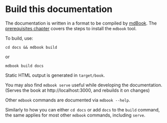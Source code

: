 # Build this documentation

The documentation is written in a format to be compiled by [mdBook](https://github.com/rust-lang/mdBook). The [prerequisites chapter](prerequisites.md) covers the steps to install the `mdbook` tool.

To build, use:

```none
cd docs && mdbook build
```

or

```none
mdbook build docs
```

Static HTML output is generated in `target/book`.

You may also find `mdbook serve` useful while developing the documentation. (Serves the book at http://localhost:3000, and rebuilds it on changes)

Other `mdbook` commands are documented via `mdbook --help`.

Similarly to how you can either `cd docs` or add `docs` to the `build` command, the same applies for most other `mdbook` commands, including `serve`.
